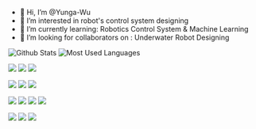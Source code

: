 - 👋 Hi, I’m @Yunga-Wu
- 👀 I’m interested in robot's control system designing
- 🌱 I’m currently learning: Robotics Control System & Machine Learning
- 💞️ I’m looking for collaborators on : Underwater Robot Designing

![Github Stats](https://github-readme-stats.vercel.app/api?username=Yunga-Wu&show_icons=true&theme=white&count_private=true)
![Most Used Languages](https://github-readme-stats.vercel.app/api/top-langs/?username=Yunga-Wu&theme=white&layout=compact)

![](https://img.shields.io/badge/-C%2B%2B-red) <!-- C++ -->
![](https://img.shields.io/badge/-VS%20Code-blue) <!-- VS Code -->
![](https://img.shields.io/badge/-Xcode-green) <!-- Xcode -->  

![](https://img.shields.io/badge/-Linux-brightgreen) <!-- Linux -->
![](https://img.shields.io/badge/-ROS-red) <!-- ROS -->
![](https://img.shields.io/badge/%E5%B5%8C%E5%85%A5%E5%BC%8F-STM32-brightgreen) <!-- 嵌入式STM32 -->  

![](https://img.shields.io/badge/-%E6%B7%B1%E5%BA%A6%E5%AD%A6%E4%B9%A0-orange) <!-- 深度学习 -->
![](https://img.shields.io/badge/-Python-blue) <!-- Python -->
![](https://img.shields.io/badge/-PyCharm-yellowgreen) <!-- PyCharm -->
![](https://img.shields.io/badge/-Pytorch-green) <!-- Pytorch -->  

![](https://img.shields.io/badge/%E6%9C%BA%E5%99%A8%E4%BA%BA-%E6%8E%A7%E5%88%B6%E7%B3%BB%E7%BB%9F-yellowgreen) <!-- 机器人控制系统 -->
![](https://img.shields.io/badge/-%E8%87%AA%E5%8A%A8%E9%A9%BE%E9%A9%B6-blue) <!-- 自动驾驶 -->
![](https://img.shields.io/badge/-Matlab-blue) <!-- 仿真Matlab -->  



<!---
Yunga-Wu/Yunga-Wu is a ✨ special ✨ repository because its `README.md` (this file) appears on your GitHub profile.
You can click the Preview link to take a look at your changes.
--->
